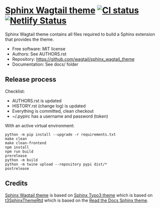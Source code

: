 # [Sphinx Wagtail theme](https://sphinx-wagtail-theme.netlify.app/) [![CI status](https://github.com/wagtail/sphinx_wagtail_theme/workflows/CI/badge.svg)](https://github.com/wagtail/sphinx_wagtail_theme/actions?query=workflow%3ACI) [![Netlify Status](https://api.netlify.com/api/v1/badges/82ecbf01-a706-4e92-8457-8a8726ca2123/deploy-status)](https://app.netlify.com/sites/sphinx-wagtail-theme/deploys)

Sphinx Wagtail theme contains all files required to build a Sphinx extension that provides the theme.

* Free software: MIT license
* Authors: See AUTHORS.rst
* Repository: https://github.com/wagtail/sphinx_wagtail_theme
* Documentation: See docs/ folder


## Release process

Checklist:

- AUTHORS.rst is updated
- HISTORY.rst (change log) is updated
- Everything is committed, clean checkout
- ~/.pypirc has a username and password (token)

With an active virtual environment:

    python -m pip install --upgrade -r requirements.txt
    make clean
    make clean-frontend
    npm install
    npm run build
    prerelease
    python -m build
    python -m twine upload --repository pypi dist/*
    postrelease


## Credits

[Sphinx Wagtail theme](https://github.com/wagtail/sphinx_wagtail_theme) is based on [Sphinx Typo3 theme](https://github.com/TYPO3-Documentation/sphinx_typo3_theme) which is based on [t3SphinxThemeRtd](https://github.com/typo3-documentation/t3SphinxThemeRtd) which is based on the [Read the Docs Sphinx theme](https://github.com/readthedocs/sphinx_rtd_theme).
